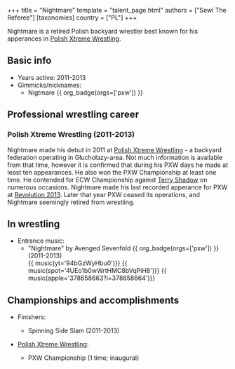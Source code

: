 +++
title = "Nightmare"
template = "talent_page.html"
authors = ["Sewi The Referee"]
[taxonomies]
country = ["PL"]
+++

Nightmare is a retired Polish backyard wrestler best known for his apperances in [Polish Xtreme Wrestling](@/o/pxw.md).

## Basic info

* Years active: 2011-2013
* Gimmicks/nicknames:
  - Nigtmare {{ org_badge(orgs=['pxw']) }}

## Professional wrestling career 

### Polish Xtreme Wrestling (2011-2013)

Nightmare made his debut in 2011 at [Polish Xtreme Wrestling](@/o/pxw.md) - a backyard federation operating in Głuchołazy-area. Not much information is available from that time, however it is confirmed that during his PXW days he made at least ten appearances. He also won the PXW Championship at least one time. He contended for ECW Championship against [Terry Shadow](@/w/shadow.md) on numerous occasions. Nightmare made his last recorded apperance for PXW at [Revolution 2013](2013-06-23-pxw-revolution-2013.md). Later that year PXW ceased its operations, and Nightmare seemingly retired from wrestling.

## In wrestling

* Entrance music:
  - "Nightmare" by Avenged Sevenfold 
    {{ org_badge(orgs=['pxw']) }} (2011-2013) <br>
    {{ music(yt='94bGzWyHbu0')}}
    {{ music(spot='4UEo1b0wWrtHMC8bVqPiH8')}}
    {{ music(apple='378658663?i=378658664')}}

## Championships and accomplishments

* Finishers:
  - Spinning Side Slam (2011-2013)

* [Polish Xtreme Wrestling](@/o/pxw.md):
  - PXW Championship (1 time; inaugural)
